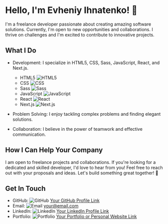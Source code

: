 # Hello, I'm Evheniy Ihnatenko! 👋

I'm a freelance developer passionate about creating amazing software solutions. Currently, I'm open to new opportunities and collaborations. I thrive on challenges and I'm excited to contribute to innovative projects.

## What I Do
- Development: I specialize in HTML5, CSS, Sass, JavaScript, React, and Next.js.
  - HTML5
    ![HTML5](https://img.shields.io/badge/-HTML5-E34F26?style=flat&logo=html5&logoColor=white)
  - CSS
    ![CSS](https://img.shields.io/badge/-CSS-1572B6?style=flat&logo=css3&logoColor=white)
  - Sass
    ![Sass](https://img.shields.io/badge/-Sass-CC6699?style=flat&logo=sass&logoColor=white)
  - JavaScript
    ![JavaScript](https://img.shields.io/badge/-JavaScript-F7DF1E?style=flat&logo=javascript&logoColor=black)
  - React
    ![React](https://img.shields.io/badge/-React-61DAFB?style=flat&logo=react&logoColor=black)
  - Next.js
    ![Next.js](https://img.shields.io/badge/-Next.js-000000?style=flat&logo=next.js&logoColor=white)

- Problem Solving: I enjoy tackling complex problems and finding elegant solutions.
- Collaboration: I believe in the power of teamwork and effective communication.

## How I Can Help Your Company
I am open to freelance projects and collaborations. If you're looking for a dedicated and skilled developer, I'd love to hear from you! Feel free to reach out with your proposals and ideas. Let's build something great together! 🚀

## Get In Touch
- GitHub: ![GitHub](https://img.shields.io/badge/-GitHub-181717?style=flat&logo=github&logoColor=white) [Your GitHub Profile Link](https://github.com/yourusername)
- Email: ![Email](https://img.shields.io/badge/-Email-D14836?style=flat&logo=gmail&logoColor=white) your@email.com
- LinkedIn: ![LinkedIn](https://img.shields.io/badge/-LinkedIn-0077B5?style=flat&logo=linkedin&logoColor=white) [Your LinkedIn Profile Link](https://www.linkedin.com/in/yourprofile/)
- Portfolio: ![Portfolio](https://img.shields.io/badge/-Portfolio-212121?style=flat&logo=google-chrome&logoColor=white) [Your Portfolio or Personal Website Link](https://www.yourwebsite.com)
